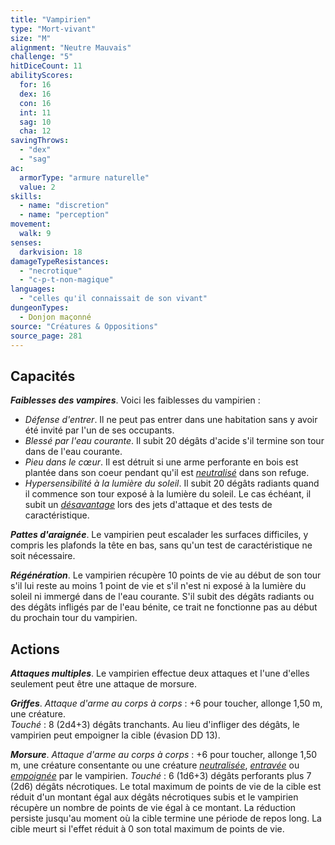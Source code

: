 ```yaml
---
title: "Vampirien"
type: "Mort-vivant"
size: "M"
alignment: "Neutre Mauvais"
challenge: "5"
hitDiceCount: 11
abilityScores:
  for: 16
  dex: 16
  con: 16
  int: 11
  sag: 10
  cha: 12
savingThrows:
  - "dex"
  - "sag"
ac:
  armorType: "armure naturelle"
  value: 2
skills:
  - name: "discretion"
  - name: "perception"
movement:
  walk: 9
senses:
  darkvision: 18
damageTypeResistances:
  - "necrotique"
  - "c-p-t-non-magique"
languages:
  - "celles qu'il connaissait de son vivant"
dungeonTypes:
  - Donjon maçonné
source: "Créatures & Oppositions"
source_page: 281
---
```

## Capacités
_**Faiblesses des vampires**_. Voici les faiblesses du vampirien :  
* _Défense d'entrer_. Il ne peut pas entrer dans une habitation sans y avoir été invité par l'un de ses occupants.  
* _Blessé par l'eau courante_. Il subit 20 dégâts d'acide s'il termine son tour dans de l'eau courante.
* _Pieu dans le cœur_. Il est détruit si une arme perforante en bois est plantée dans son coeur pendant qu'il est [_neutralisé_](/gerer-la-sante-du-personnage/#neutralise) dans son refuge.
* _Hypersensibilité à la lumière du soleil_. Il subit 20 dégâts radiants quand il commence son tour exposé à la lumière du soleil. Le cas échéant, il subit un [_désavantage_](/utiliser-les-caracteristiques/#avantage-et-desavantage) lors des jets d'attaque et des tests de caractéristique.

_**Pattes d'araignée**_. Le vampirien peut escalader les surfaces difficiles, y compris les plafonds la tête en bas, sans qu'un test de caractéristique ne soit nécessaire.

_**Régénération**_. Le vampirien récupère 10 points de vie au début de son tour s'il lui reste au moins 1 point de vie et s'il n'est ni exposé à la lumière du soleil ni immergé dans de l'eau courante. S'il subit des dégâts radiants ou des dégâts infligés par de l'eau bénite, ce trait ne fonctionne pas au début du prochain tour du vampirien.

## Actions
_**Attaques multiples**_. Le vampirien effectue deux attaques et l'une d'elles seulement peut être une attaque de morsure.

_**Griffes**_. _Attaque d'arme au corps à corps_ : +6 pour toucher, allonge 1,50 m, une créature.  
_Touché_ : 8 (2d4+3) dégâts tranchants. Au lieu d'infliger des dégâts, le vampirien peut empoigner la cible (évasion DD 13).

_**Morsure**_. _Attaque d'arme au corps à corps_ : +6 pour toucher, allonge 1,50 m, une créature consentante ou une créature [_neutralisée_](/gerer-la-sante-du-personnage/#neutralise), [_entravée_](/gerer-la-sante-du-personnage/#entrave) ou [_empoignée_](/gerer-la-sante-du-personnage/#empoigne) par le vampirien.   _Touché_ : 6 (1d6+3) dégâts perforants plus 7 (2d6) dégâts nécrotiques. Le total maximum de points de vie de la cible est réduit d'un montant égal aux dégâts nécrotiques subis et le vampirien récupère un nombre de points de vie égal à ce montant. La réduction persiste jusqu'au moment où la cible termine une période de repos long. La cible meurt si l'effet réduit à 0 son total maximum de points de vie.
